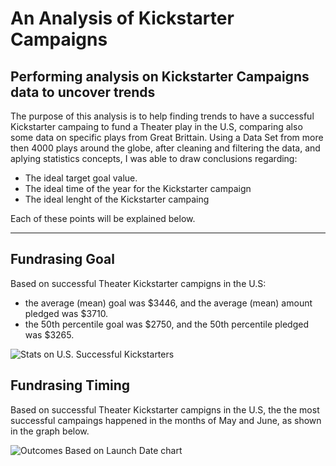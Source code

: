 # An Analysis of Kickstarter Campaigns
Performing analysis on Kickstarter Campaigns data to uncover trends
---
The purpose of this analysis is to help finding trends to have a successful Kickstarter campaing to fund a Theater play in the U.S, comparing also some data on specific plays from Great Brittain.
Using a Data Set from more then 4000 plays around the globe, after cleaning and filtering the data, and aplying statistics concepts, I was able to draw conclusions regarding:
- The ideal target goal value.
- The ideal time of the year for the Kickstarter campaign
- The ideal lenght of the Kickstarter campaing

Each of these points will be explained below.

---

## Fundrasing Goal
Based on successful Theater Kickstarter campigns in the U.S:
- the average (mean) goal was $3446, and the average (mean) amount pledged was $3710.
- the 50th percentile goal was $2750, and the 50th percentile pledged was $3265.

![Stats on U.S. Successful Kickstarters](https://user-images.githubusercontent.com/72593264/96358400-680d3180-10cc-11eb-8117-3b5ef08136fc.png)

## Fundrasing Timing
Based on successful Theater Kickstarter campigns in the U.S, the the most successful campaings happened in the months of May and June, as shown in the graph below.

![Outcomes Based on Launch Date chart](https://user-images.githubusercontent.com/72593264/96359065-e02b2580-10d3-11eb-925d-b5f66f85b8a8.png)



